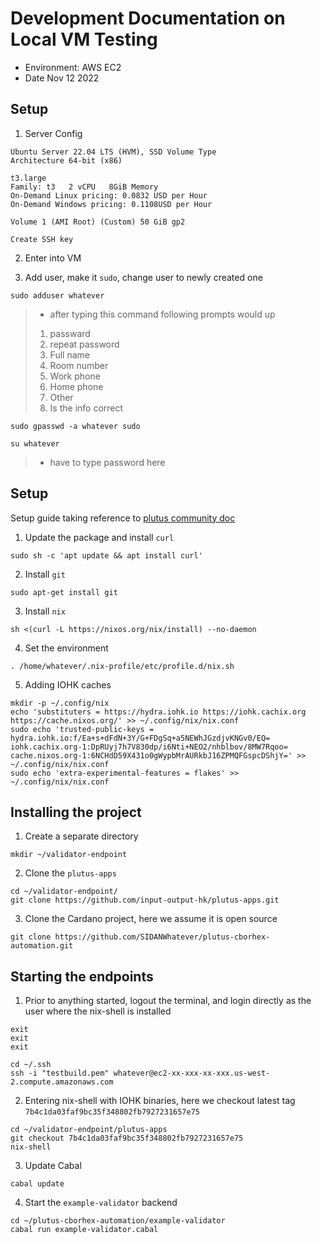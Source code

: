 # Development Documentation on Local VM Testing

- Environment: AWS EC2
- Date Nov 12 2022

## Setup

1. Server Config

```
Ubuntu Server 22.04 LTS (HVM), SSD Volume Type
Architecture 64-bit (x86)

t3.large
Family: t3   2 vCPU   8GiB Memory
On-Demand Linux pricing: 0.0832 USD per Hour
On-Demand Windows pricing: 0.1108USD per Hour

Volume 1 (AMI Root) (Custom) 50 GiB gp2

Create SSH key
```

2. Enter into VM

3. Add user, make it `sudo`, change user to newly created one

```
sudo adduser whatever
```

> - after typing this command following prompts would up
>
> 1. passward
> 2. repeat password
> 3. Full name
> 4. Room number
> 5. Work phone
> 6. Home phone
> 7. Other
> 8. Is the info correct

```
sudo gpasswd -a whatever sudo
```

```
su whatever
```

> - have to type password here

## Setup

Setup guide taking reference to [plutus community doc](https://plutus-community.readthedocs.io/en/latest/#Environment/Build/Ubuntufresh/)

1. Update the package and install `curl`

```
sudo sh -c 'apt update && apt install curl'
```

2. Install `git`

```
sudo apt-get install git
```

3. Install `nix`

```
sh <(curl -L https://nixos.org/nix/install) --no-daemon
```

4. Set the environment

```
. /home/whatever/.nix-profile/etc/profile.d/nix.sh
```

5. Adding IOHK caches

```
mkdir -p ~/.config/nix
echo 'substituters = https://hydra.iohk.io https://iohk.cachix.org https://cache.nixos.org/' >> ~/.config/nix/nix.conf
sudo echo 'trusted-public-keys = hydra.iohk.io:f/Ea+s+dFdN+3Y/G+FDgSq+a5NEWhJGzdjvKNGv0/EQ= iohk.cachix.org-1:DpRUyj7h7V830dp/i6Nti+NEO2/nhblbov/8MW7Rqoo= cache.nixos.org-1:6NCHdD59X431o0gWypbMrAURkbJ16ZPMQFGspcDShjY=' >> ~/.config/nix/nix.conf
sudo echo 'extra-experimental-features = flakes' >> ~/.config/nix/nix.conf
```

## Installing the project

1. Create a separate directory

```
mkdir ~/validator-endpoint
```

2. Clone the `plutus-apps`

```
cd ~/validator-endpoint/
git clone https://github.com/input-output-hk/plutus-apps.git
```

3. Clone the Cardano project, here we assume it is open source

```
git clone https://github.com/SIDANWhatever/plutus-cborhex-automation.git
```

## Starting the endpoints

1. Prior to anything started, logout the terminal, and login directly as the user where the nix-shell is installed

```
exit
exit
exit
```

```
cd ~/.ssh
ssh -i "testbuild.pem" whatever@ec2-xx-xxx-xx-xxx.us-west-2.compute.amazonaws.com
```

2. Entering nix-shell with IOHK binaries, here we checkout latest tag `7b4c1da03faf9bc35f348802fb7927231657e75`

```
cd ~/validator-endpoint/plutus-apps
git checkout 7b4c1da03faf9bc35f348802fb7927231657e75
nix-shell
```

3. Update Cabal

```
cabal update
```

4. Start the `example-validator` backend

```
cd ~/plutus-cborhex-automation/example-validator
cabal run example-validator.cabal
```
